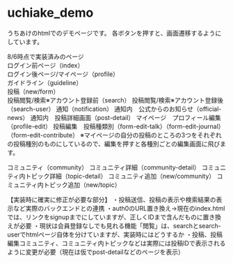 # uchiake_demo
うちあけのhtmlでのデモページです。
各ボタンを押すと、画面遷移するようにしています。

8/6時点で実装済みのページ<br>
ログイン前ページ（index）<br>
ログイン後ページ/マイページ（profile）<br>
ガイドライン（guideline）<br>
投稿（new/form）<br>
投稿閲覧/検索※アカウント登録前（search）
投稿閲覧/検索※アカウント登録後（search-user）
通知（notification）
通知内　公式からのお知らせ（official-news）
通知内　投稿詳細画面（post-detail）
マイページ　プロフィール編集（profile-edit）
投稿編集　投稿種類別（form-edit-talk）（form-edit-journal）（form-edit-contribute）
※マイページの自分の投稿のところの3つをそれぞれの投稿種別のものにしているので、編集を押すと各種別ごとの編集画面に飛びます。

コミュニティ（community）
コミュニティ詳細（community-detail）
コミュニティ内トピック詳細（topic-detail）
コミュニティ追加（new/community）
コミュニティ内トピック追加（new/topic）


【実装時に確実に修正が必要な部分】
・投稿送信、投稿の表示や検索結果の表示など実際のバックエンドとの連携
・auth0のURL置き換え→現在のindex.htmlでは、リンクをsignupまでにしていますが、正しくIDまで含んだものに置き換えが必要
・現状は会員登録なしでも見れる機能「閲覧」は、searchとsearch-userでhtmlページ自体を分けていますが、実装時にはどうするか
・投稿、投稿編集コミュニティ、コミュニティ内トピックなどは実際には投稿IDで表示されるように変更が必要（現在は仮でpost-detailなどのページを表示）
